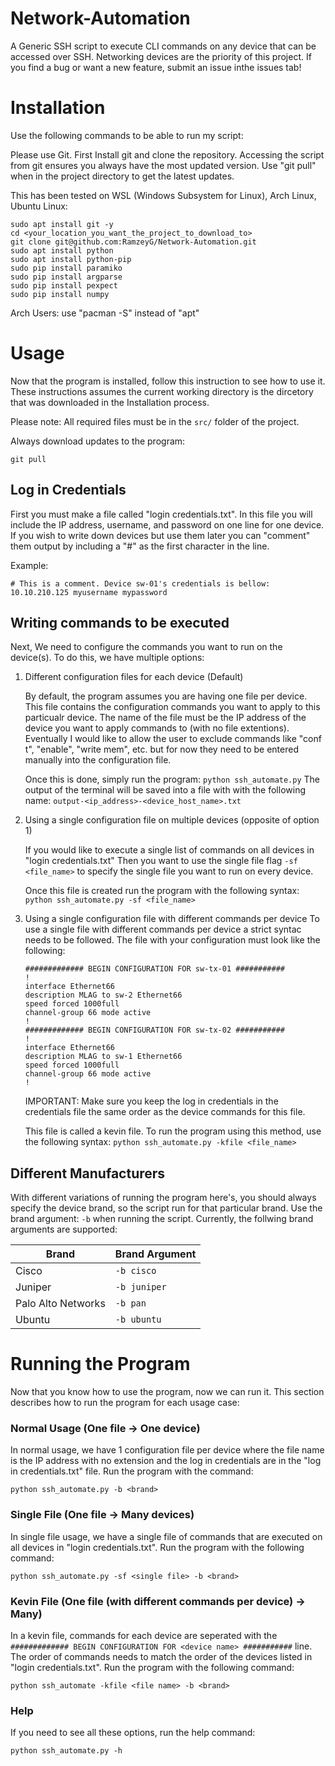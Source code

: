 # Network-Automation
A Generic SSH script to execute CLI commands on any device that can be accessed over SSH. Networking devices are the priority of this project. If you find a bug or want a new feature, submit an issue inthe issues tab!

# Installation
Use the following commands to be able to run my script:

Please use Git.
First Install git and clone the repository. Accessing the script from git
ensures you always have the most updated version. Use "git pull" when in the
project directory to get the latest updates.

This has been tested on WSL (Windows Subsystem for Linux), Arch Linux, Ubuntu Linux:
```
sudo apt install git -y
cd <your_location_you_want_the_project_to_download_to>
git clone git@github.com:RamzeyG/Network-Automation.git
sudo apt install python
sudo apt install python-pip
sudo pip install paramiko
sudo pip install argparse
sudo pip install pexpect
sudo pip install numpy
```
Arch Users: use "pacman -S" instead of "apt"

# Usage
Now that the program is installed, follow this instruction to see how to use it. These instructions assumes the current working directory is the dircetory that was downloaded in the Installation process. 

Please note: All required files must be in the ```src/``` folder of the project.

Always download updates to the program:
```
git pull
```

## Log in Credentials
First you must make a file called "login credentials.txt". In this file you will include the IP address, username, and password on one line for one device. If you wish to write down devices but use them later you can "comment" them output by including a "#" as the first character in the line.
 
 Example: 
 ```
 # This is a comment. Device sw-01's credentials is bellow:
 10.10.210.125 myusername mypassword
 ```
 
 ## Writing commands to be executed
 
 Next, We need to configure the commands you want to run on the device(s). To do this,
we have multiple options:

1. Different configuration files for each device (Default)

   By default, the program assumes you are having one file per device. This file contains the configuration commands you want to apply to this particualr device. The name of the file must be the IP address of the device you want to apply commands to (with no file extentions). Eventually I would like to allow the user to exclude commands like "conf t", "enable", "write mem", etc. but for now they need to be entered manually into the configuration file.
   
    Once this is done, simply run the program: ```python ssh_automate.py```
    The output of the terminal will be saved into a file with with the following name: ```output-<ip_address>-<device_host_name>.txt```

2. Using a single configuration file on multiple devices (opposite of option 1)
   
   If you would like to execute a single list of commands on all devices in "login credentials.txt" Then you want to use the single file flag ```-sf <file_name>``` to specify the single file you want to run on every device.
   
   Once this file is created run the program with the following syntax: ```python ssh_automate.py -sf <file_name>```
  
3. Using a single configuration file with different commands per device
 To use a single file with different commands per device a strict syntac needs to be followed. The file with your configuration must look like the following:
    ```
    ############# BEGIN CONFIGURATION FOR sw-tx-01 ###########
    !
    interface Ethernet66
    description MLAG to sw-2 Ethernet66
    speed forced 1000full
    channel-group 66 mode active
    !
    ############# BEGIN CONFIGURATION FOR sw-tx-02 ###########
    !
    interface Ethernet66
    description MLAG to sw-1 Ethernet66
    speed forced 1000full
    channel-group 66 mode active
    !
    ```
    IMPORTANT: Make sure you keep the log in credentials in the credentials file the same order as the device commands for this file.
    
   This file is called a kevin file. To run the program using this method, use the following syntax: ```python ssh_automate.py -kfile <file_name>```
 
 ## Different Manufacturers
 With different variations of running the program here's, you should always specify the device brand, so the script run for that particular brand. Use the brand argument: ```-b``` when running the script. Currently, the follwing brand arguments are supported:
 
 Brand  | Brand Argument
------------- | -------------
Cisco  | ```-b cisco```
Juniper  | ```-b juniper```
Palo Alto Networks | ```-b pan```
Ubuntu | ```-b ubuntu```


# Running the Program
Now that you know how to use the program, now we can run it. This section describes how to run the program for each usage case:
### Normal Usage (One file -> One device)
In normal usage, we have 1 configuration file per device where the file name is the IP address with no extension and the log in credentials are in the "log in credentials.txt" file. Run the program with the command:
```
python ssh_automate.py -b <brand>
```

### Single File (One file -> Many devices)
In single file usage, we have a single file of commands that are executed on all devices in "login credentials.txt". Run the program with the following command:
```
python ssh_automate.py -sf <single file> -b <brand>
```

### Kevin File (One file (with different commands per device) -> Many)
In a kevin file, commands for each device are seperated with the ```############# BEGIN CONFIGURATION FOR <device name> ###########``` line. The order of commands needs to match the order of the devices listed in "login credentials.txt". Run the program with the following command:
```
python ssh_automate -kfile <file name> -b <brand>
```

### Help
If you need to see all these options, run the help command:
```
python ssh_automate.py -h
```
